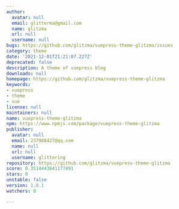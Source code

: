 ```yaml
---
author:
  avatar: null
  email: glitterma@gmail.com
  name: glitzma
  url: null
  username: null
bugs: https://github.com/glitzma/vuepress-theme-glitzma/issues
category: theme
date: '2021-12-01T21:21:07.227Z'
deprecated: false
description: A theme of vuepress blog
downloads: null
homepage: https://github.com/glitzma/vuepress-theme-glitzma
keywords:
- vuepress
- theme
- vue
license: null
maintainers: null
name: vuepress-theme-glitzma
npm: https://www.npmjs.com/package/vuepress-theme-glitzma
publisher:
  avatar: null
  email: 237988427@qq.com
  name: null
  url: null
  username: glittering
repository: https://github.com/glitzma/vuepress-theme-glitzma
score: 0.3514443841177891
stars: 0
unstable: false
version: 1.0.1
watchers: 0

---
```



